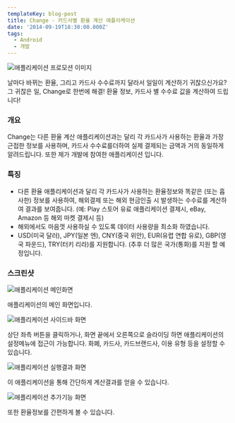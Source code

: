 ```yaml
---
templateKey: blog-post
title: Change - 카드사별 환율 계산 애플리케이션
date: '2014-09-19T18:30:00.000Z'
tags:
  - Android
  - 개발
---
```


![애플리케이션 프로모션 이미지](/images/change_1.jpg)

날마다 바뀌는 환율, 그리고 카드사 수수료까지 달라서 일일이 계산하기 귀찮으신가요?
그 귀찮은 일, Change로 한번에 해결!
환율 정보, 카드사 별 수수료 값을 계산하여 드립니다!

### 개요
Change는 다른 환율 계산 애플리케이션과는 달리 각 카드사가 사용하는 환율과 가장 근접한 정보를 사용하며, 카드사 수수료를더하여 실제 결제되는 금액과 거의 동일하게 알려드립니다.
또한 제가 개발에 참여한 애플리케이션 입니다.

### 특징
* 다른 환율 애플리케이션과 달리 각 카드사가 사용하는 환율정보와 똑같은 (또는 흡사한) 정보를 사용하여, 해외결제 또는 해외 현금인출 시
발생하는 수수료를 계산하여 결과를 보여줍니다. (예: Play 스토어 유료 애플리케이션 결제시, eBay, Amazon 등 해외 마켓 결제시
등)
* 해외에서도 마음껏 사용하실 수 있도록 데이터 사용량을 최소화 하였습니다.
* USD(미국 달러), JPY(일본 엔), CNY(중국 위안), EUR(유렵 연합 유로), GBP(영국 파운드), TRY(터키 리라)를
지원합니다. (추후 더 많은 국가(통화)를 지원 할 예정입니다.

### 스크린샷
![애플리케이션 메인화면](/images/change_2.jpg)

애플리케이션의 메인 화면입니다.

![애플리케이션 사이드바 화면](/images/change_3.jpg)

상단 좌측 버튼을 클릭하거나, 화면 끝에서 오른쪽으로 슬라이딩 하면 애플리케이션의 설정메뉴에 접근이 가능합니다.
화폐, 카드사, 카드브랜드사, 이용 유형 등을 설정할 수 있습니다.

![애플리케이션 실행결과 화면](/images/change_4.jpg)

이 애플리케이션을 통해 간단하게 계산결과를 얻을 수 있습니다.

![애플리케이션 추가기능 화면](/images/change_5.jpg)

또한 환율정보를 간편하게 볼 수 있습니다.